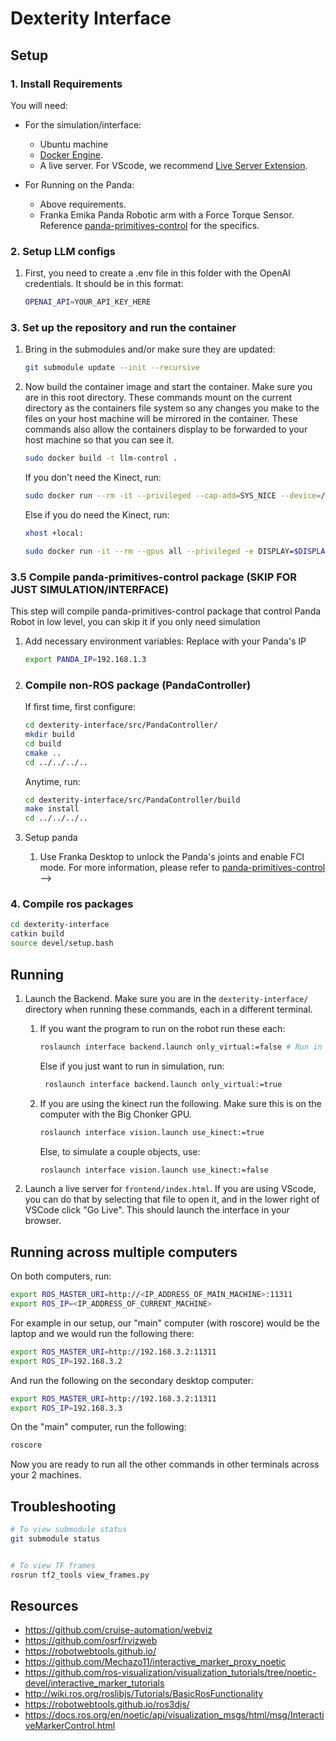 # Dexterity Interface

## Setup
### 1. Install Requirements
You will need:
* For the simulation/interface:
    * Ubuntu machine
    * [Docker Engine](https://docs.docker.com/engine/install/).
    * A live server. For VScode, we recommend [Live Server Extension](https://marketplace.visualstudio.com/items?itemName=ritwickdey.LiveServer).

* For Running on the Panda:
    * Above requirements.
    * Franka Emika Panda Robotic arm with a Force Torque Sensor. Reference  [panda-primitives-control](https://github.com/wisc-HCI/panda-primitives-control) for the specifics.


### 2. Setup LLM configs
1. First, you need to create a .env file in this folder with the OpenAI credentials. It should be in this format:
    ```bash
    OPENAI_API=YOUR_API_KEY_HERE
    ```

### 3. Set up the repository and run the container
1. Bring in the submodules and/or make sure they are updated:
    ```bash
    git submodule update --init --recursive
    ```

3. Now  build the container image and start the container. Make sure you are in this root directory. These commands mount on the current directory as the containers file system so any changes you make to the files on your host machine will be mirrored in the container. These commands also allow the containers display to be forwarded to your host machine so that you can see it.

    ```bash
    sudo docker build -t llm-control .
    ```

    If you don't need the Kinect, run:
    ```bash
    sudo docker run --rm -it --privileged --cap-add=SYS_NICE --device=/dev/input/event* --env DISPLAY=$DISPLAY -v /tmp/.X11-unix:/tmp/.X11-unix -v $(pwd):/workspace --net=host llm-control
    ```

    Else if you do need the Kinect, run:
    ```bash
    xhost +local:

    sudo docker run -it --rm --gpus all --privileged -e DISPLAY=$DISPLAY -e PULSE_SERVER=unix:/run/user/1000/pulse/native -v /run/user/1000/pulse:/run/user/1000/pulse -v /tmp/.X11-unix:/tmp/.X11-unix -v $(pwd):/workspace --device /dev/snd --device /dev/bus/usb --net=host llm-control
    ```

### 3.5 Compile panda-primitives-control package (SKIP FOR JUST SIMULATION/INTERFACE)
This step will compile panda-primitives-control package that control Panda Robot in low level, you can skip it if you only need simulation

1. Add necessary environment variables: Replace with your Panda's IP
    ```bash
    export PANDA_IP=192.168.1.3
    ```
2. ### Compile non-ROS package (PandaController)

    If first time, first configure:
    ```bash
    cd dexterity-interface/src/PandaController/
    mkdir build
    cd build
    cmake ..
    cd ../../../..
    ```

    Anytime, run:
    ```bash
    cd dexterity-interface/src/PandaController/build
    make install
    cd ../../../..
    ```

3. Setup panda 
    1. Use Franka Desktop to unlock the Panda's joints and enable FCI mode.
For more information, please refer to [panda-primitives-control](https://github.com/Wisc-HCI/panda-primitives-control) -->

### 4. Compile ros packages

```bash
cd dexterity-interface
catkin build
source devel/setup.bash
```

## Running
1. Launch the Backend. Make sure you are in the `dexterity-interface/` directory when running these commands, each in a different terminal.

    1. If you want the program to run on the robot run these each: 
		```bash
        roslaunch interface backend.launch only_virtual:=false # Run in another terminal
		```

        Else if you just want to run in simulation,  run:
     	```bash
         roslaunch interface backend.launch only_virtual:=true 
		```


    2. If you are using the kinect run the following. Make sure this is on the computer with the Big Chonker GPU.
        ```bash
        roslaunch interface vision.launch use_kinect:=true
        ```
        
        Else, to simulate a couple objects, use:
        ```bash
        roslaunch interface vision.launch use_kinect:=false
        ```



2. Launch a live server for `frontend/index.html`. If you are using VScode, you can do that by selecting that file to open it, and in the lower right of VSCode click "Go Live". This should launch the interface in your browser.


## Running across multiple computers
On both computers, run:
```bash
export ROS_MASTER_URI=http://<IP_ADDRESS_OF_MAIN_MACHINE>:11311
export ROS_IP=<IP_ADDRESS_OF_CURRENT_MACHINE>
```

For example in our setup, our "main" computer (with roscore) would be the laptop and 
we would run the following there:
```bash
export ROS_MASTER_URI=http://192.168.3.2:11311
export ROS_IP=192.168.3.2
```

And run the following on the secondary desktop computer:
```bash
export ROS_MASTER_URI=http://192.168.3.2:11311
export ROS_IP=192.168.3.3
```


On the "main" computer, run the following:
```bash
roscore
```

Now you are ready to run all the other commands in other terminals across your 2 machines.

## Troubleshooting

```bash
# To view submodule status
git submodule status


# To view TF frames
rosrun tf2_tools view_frames.py
```



## Resources

* https://github.com/cruise-automation/webviz
* https://github.com/osrf/rvizweb
* https://robotwebtools.github.io/
* https://github.com/Mechazo11/interactive_marker_proxy_noetic
* https://github.com/ros-visualization/visualization_tutorials/tree/noetic-devel/interactive_marker_tutorials
* http://wiki.ros.org/roslibjs/Tutorials/BasicRosFunctionality
* https://robotwebtools.github.io/ros3djs/
* https://docs.ros.org/en/noetic/api/visualization_msgs/html/msg/InteractiveMarkerControl.html